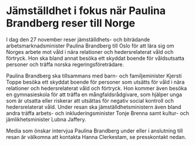 # Jämställdhet i fokus när Paulina Brandberg reser till Norge

I dag den 27 november reser jämställdhets- och biträdande arbetsmarknadsminister Paulina Brandberg till Oslo för att lära sig om Norges arbete mot våld i nära relationer och hedersrelaterat våld och förtryck. Hon ska bland annat besöka ett skyddat boende för våldsutsatta personer och träffa norska regeringsföreträdare.

Paulina Brandberg ska tillsammans med barn- och familjeminister Kjersti Toppe besöka ett skyddat boende för personer som utsätts för våld i nära relationer och hedersrelaterat våld och förtryck. Hon kommer även besöka en gymnasieskola för att träffa en mångfaldsrådgivare, som hjälper unga som är utsatta eller riskerar att utsättas för negativ social kontroll och hedersrelaterat våld. Under resan ska jämställdhetsministern även bland andra träffa arbets- och inkluderingsminister Tonje Brenna samt kultur- och jämlikhetsminister Lubna Jaffery.

Media som önskar intervjua Paulina Brandberg under eller i anslutning till resan är välkomna att kontakta Hanna Clerkestam, se presskontakt nedan.
